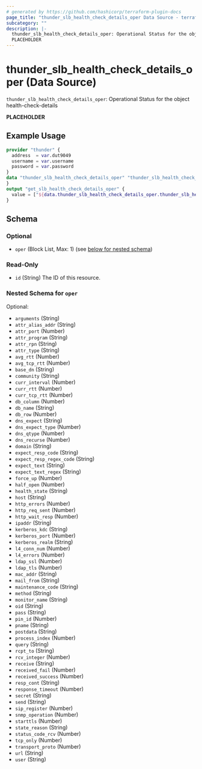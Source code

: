 ```yaml
---
# generated by https://github.com/hashicorp/terraform-plugin-docs
page_title: "thunder_slb_health_check_details_oper Data Source - terraform-provider-thunder"
subcategory: ""
description: |-
  thunder_slb_health_check_details_oper: Operational Status for the object health-check-details
  PLACEHOLDER
---
```


# thunder_slb_health_check_details_oper (Data Source)

`thunder_slb_health_check_details_oper`: Operational Status for the object health-check-details

__PLACEHOLDER__

## Example Usage

```terraform
provider "thunder" {
  address  = var.dut9049
  username = var.username
  password = var.password
}
data "thunder_slb_health_check_details_oper" "thunder_slb_health_check_details_oper" {
}
output "get_slb_health_check_details_oper" {
  value = ["${data.thunder_slb_health_check_details_oper.thunder_slb_health_check_details_oper}"]
}
```

<!-- schema generated by tfplugindocs -->
## Schema

### Optional

- `oper` (Block List, Max: 1) (see [below for nested schema](#nestedblock--oper))

### Read-Only

- `id` (String) The ID of this resource.

<a id="nestedblock--oper"></a>
### Nested Schema for `oper`

Optional:

- `arguments` (String)
- `attr_alias_addr` (String)
- `attr_port` (Number)
- `attr_program` (String)
- `attr_rpn` (String)
- `attr_type` (String)
- `avg_rtt` (Number)
- `avg_tcp_rtt` (Number)
- `base_dn` (String)
- `community` (String)
- `curr_interval` (Number)
- `curr_rtt` (Number)
- `curr_tcp_rtt` (Number)
- `db_column` (Number)
- `db_name` (String)
- `db_row` (Number)
- `dns_expect` (String)
- `dns_expect_type` (Number)
- `dns_qtype` (Number)
- `dns_recurse` (Number)
- `domain` (String)
- `expect_resp_code` (String)
- `expect_resp_regex_code` (String)
- `expect_text` (String)
- `expect_text_regex` (String)
- `force_up` (Number)
- `half_open` (Number)
- `health_state` (String)
- `host` (String)
- `http_errors` (Number)
- `http_req_sent` (Number)
- `http_wait_resp` (Number)
- `ipaddr` (String)
- `kerberos_kdc` (String)
- `kerberos_port` (Number)
- `kerberos_realm` (String)
- `l4_conn_num` (Number)
- `l4_errors` (Number)
- `ldap_ssl` (Number)
- `ldap_tls` (Number)
- `mac_addr` (String)
- `mail_from` (String)
- `maintenance_code` (String)
- `method` (String)
- `monitor_name` (String)
- `oid` (String)
- `pass` (String)
- `pin_id` (Number)
- `pname` (String)
- `postdata` (String)
- `process_index` (Number)
- `query` (String)
- `rcpt_to` (String)
- `rcv_integer` (Number)
- `receive` (String)
- `received_fail` (Number)
- `received_success` (Number)
- `resp_cont` (String)
- `response_timeout` (Number)
- `secret` (String)
- `send` (String)
- `sip_register` (Number)
- `snmp_operation` (Number)
- `starttls` (Number)
- `state_reason` (String)
- `status_code_rcv` (Number)
- `tcp_only` (Number)
- `transport_proto` (Number)
- `url` (String)
- `user` (String)


